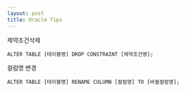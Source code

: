 ```yaml
---
layout: post
title: Oracle Tips
---
```


제약조건삭제
```Oracle
ALTER TABLE [테이블명] DROP CONSTRAINT [제약조건명];
```


컬럼명 변경
```Oracle
ALTER TABLE [테이블명] RENAME COLUMN [컬럼명] TO [바뀔컬럼명];
```
